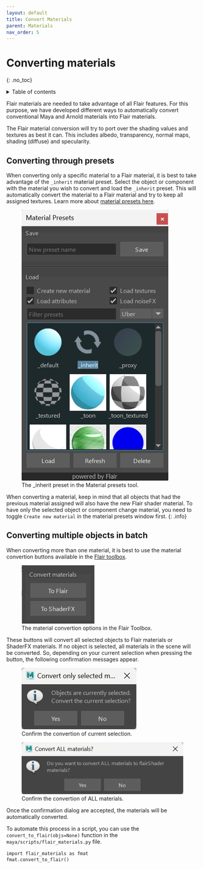 ```yaml
---
layout: default
title: Convert Materials
parent: Materials
nav_order: 5
---
```


# Converting materials
{: .no_toc}

<details close markdown="block">
  <summary>
    Table of contents
  </summary>
  {: .text-delta }
1. TOC
{:toc}
</details>

Flair materials are needed to take advantage of all Flair features. For this purpose, we have developed different ways to automatically convert conventional Maya and Arnold materials into Flair materials.

The Flair material conversion will try to port over the shading values and textures as best it can. This includes albedo, transparency, normal maps, shading (diffuse) and specularity.

## Converting through presets

When converting only a specific material to a Flair material, it is best to take advantage of the `_inherit` material preset. Select the object or component with the material you wish to convert and load the `_inherit` preset. This will automatically convert the material to a Flair material and try to keep all assigned textures. Learn more about [material presets here](/flair/materials/presets/).

<figure class="aio-ui aio-window">
	<img src="/media/materials/inherit-preset.png" alt="Inherit preset in material presets window">
	<figcaption>The _inherit preset in the Material presets tool.</figcaption>
</figure>

When converting a material, keep in mind that all objects that had the previous material assigned will also have the new Flair shader material. To have only the selected object or component change material, you need to toggle `Create new material` in the material presets window first.
{: .info}


## Converting multiple objects in batch

When converting more than one material, it is best to use the material convertion buttons available in the [Flair toolbox](/flair/toolbox/).

<figure class="aio-ui aio-window">
	<img src="/media/materials/convert.png" alt="Material convertion tools in the Flair toolbox">
	<figcaption>The material convertion options in the Flair Toolbox.</figcaption>
</figure>

These buttons will convert all selected objects to Flair materials or ShaderFX materials. If no object is selected, all materials in the scene will be converted. So, depending on your current selection when pressing the button, the following confirmation messages appear.

<div class="d-flex">
	<figure class="aio-ui aio-window">
		<img src="/media/materials/convert-selected.png" alt="Convert selected confirmation message">
		<figcaption>Confirm the convertion of current selection.</figcaption>
	</figure>
	<figure class="aio-ui aio-window">
		<img src="/media/materials/convert-all.png" alt="Convert ALL confirmation message">
		<figcaption>Confirm the convertion of ALL materials.</figcaption>
	</figure>
</div>

Once the confirmation dialog are accepted, the materials will be automatically converted.

To automate this process in a script, you can use the `convert_to_flair(objs=None)` function in the `maya/scripts/flair_materials.py` file.

```
import flair_materials as fmat
fmat.convert_to_flair()
```
